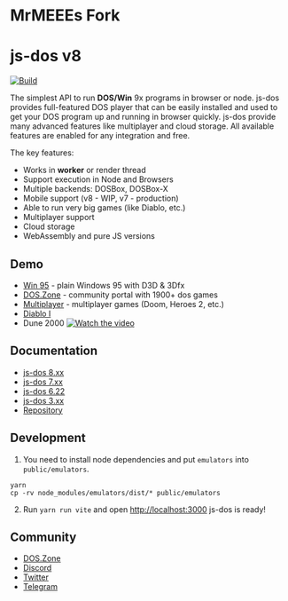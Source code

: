 # MrMEEEs Fork
# js-dos v8
[![Build](https://github.com/caiiiycuk/js-dos/actions/workflows/build.yml/badge.svg?branch=8.xx)](https://github.com/caiiiycuk/js-dos/actions/workflows/build.yml)

The simplest API to run **DOS/Win** 9x programs in browser or node. js-dos provides full-featured DOS player that can be easily installed and used to get your DOS program up
and running in browser quickly. js-dos provide many advanced features like multiplayer and cloud storage. All available features are enabled for any integration and free.

The key features:
* Works in **worker** or render thread
* Support execution in Node and Browsers
* Multiple backends: DOSBox, DOSBox-X
* Mobile support (v8 - WIP, v7 - production)
* Able to run very big games (like Diablo, etc.)
* Multiplayer support
* Cloud storage
* WebAssembly and pure JS versions
  
## Demo

* [Win 95](https://v8.js-dos.com) - plain Windows 95 with D3D & 3Dfx
* [DOS.Zone](https://dos.zone) - community portal with 1900+ dos games
* [Multiplayer](https://dos.zone/multiplayer) - multiplayer games (Doom, Heroes 2, etc.)
* [Diablo I](https://dos.zone/diablo-1996/)
* Dune 2000
  [![Watch the video](https://github.com/caiiiycuk/js-dos/assets/1727152/a2b481cb-43b1-44aa-8b71-2181d351bb1a)](https://youtu.be/lhFrAe5YrJE)

## Documentation

* [js-dos 8.xx](https://js-dos.com/overview.html)
* [js-dos 7.xx](https://js-dos.com/v7/build/)
* [js-dos 6.22](https://js-dos.com/index_6.22.html)
* [js-dos 3.xx](https://js-dos.com/index_v3.html)
* [Repository](https://github.com/caiiiycuk/js-dos-docs)

## Development

1. You need to install node dependencies and put `emulators` into `public/emulators`.
```
yarn
cp -rv node_modules/emulators/dist/* public/emulators
```
2. Run `yarn run vite` and open [http://localhost:3000](http://localhost:3000) js-dos is ready!

## Community

* [DOS.Zone](https://dos.zone)
* [Discord](https://discord.com/invite/hMVYEbG)
* [Twitter](https://twitter.com/intent/user?screen_name=doszone_db)
* [Telegram](https://t.me/doszone)
